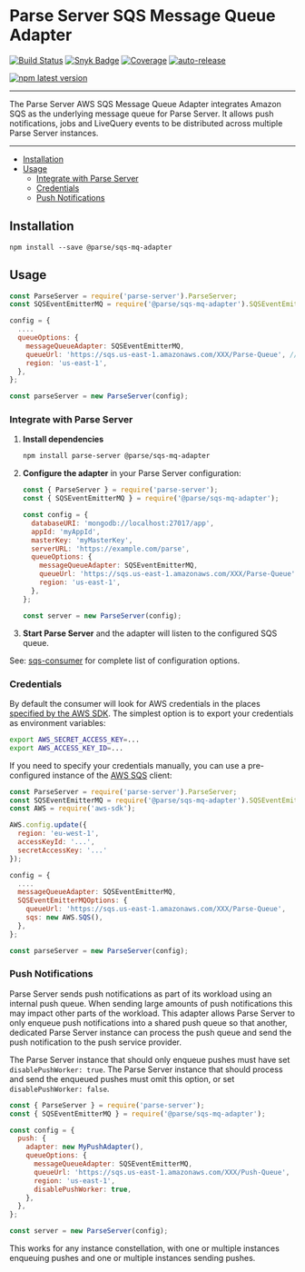# Parse Server SQS Message Queue Adapter <!-- omit in toc -->

[![Build Status](https://github.com/parse-community/parse-server-sqs-mq-adapter/workflows/ci/badge.svg?branch=main)](https://github.com/parse-community/parse-server-sqs-mq-adapter/actions?query=workflow%3Aci+branch%3Amain)
[![Snyk Badge](https://snyk.io/test/github/parse-community/parse-server-sqs-mq-adapter/badge.svg)](https://snyk.io/test/github/parse-community/parse-server-sqs-mq-adapter)
[![Coverage](https://img.shields.io/codecov/c/github/parse-community/parse-server-sqs-mq-adapter/main.svg)](https://codecov.io/github/parse-community/parse-server-sqs-mq-adapter?branch=main)
[![auto-release](https://img.shields.io/badge/%F0%9F%9A%80-auto--release-9e34eb.svg)](https://github.com/parse-community/parse-server-sqs-mq-adapter/releases)

[![npm latest version](https://img.shields.io/npm/v/@parse/gcs-files-adapter.svg)](https://www.npmjs.com/package/@parse/sqs-mq-adapter)

---

The Parse Server AWS SQS Message Queue Adapter integrates Amazon SQS as the underlying message queue for Parse Server. It allows push notifications, jobs and LiveQuery events to be distributed across multiple Parse Server instances.

---

- [Installation](#installation)
- [Usage](#usage)
  - [Integrate with Parse Server](#integrate-with-parse-server)
  - [Credentials](#credentials)
  - [Push Notifications](#push-notifications)
## Installation

`npm install --save @parse/sqs-mq-adapter`

## Usage

```js
const ParseServer = require('parse-server').ParseServer;
const SQSEventEmitterMQ = require('@parse/sqs-mq-adapter').SQSEventEmitterMQ;

config = {
  ....
  queueOptions: {
    messageQueueAdapter: SQSEventEmitterMQ,
    queueUrl: 'https://sqs.us-east-1.amazonaws.com/XXX/Parse-Queue', // required
    region: 'us-east-1',
  },
};

const parseServer = new ParseServer(config);
```


### Integrate with Parse Server

1. **Install dependencies**

   ```bash
   npm install parse-server @parse/sqs-mq-adapter
   ```

2. **Configure the adapter** in your Parse Server configuration:

   ```js
   const { ParseServer } = require('parse-server');
   const { SQSEventEmitterMQ } = require('@parse/sqs-mq-adapter');

   const config = {
     databaseURI: 'mongodb://localhost:27017/app',
     appId: 'myAppId',
     masterKey: 'myMasterKey',
     serverURL: 'https://example.com/parse',
     queueOptions: {
       messageQueueAdapter: SQSEventEmitterMQ,
       queueUrl: 'https://sqs.us-east-1.amazonaws.com/XXX/Parse-Queue',
       region: 'us-east-1',
     },
   };

   const server = new ParseServer(config);
   ```

3. **Start Parse Server** and the adapter will listen to the configured SQS queue.

See: [sqs-consumer](https://www.npmjs.com/package/sqs-consumer#options) for complete list of configuration options.

### Credentials

By default the consumer will look for AWS credentials in the places [specified by the AWS SDK](http://docs.aws.amazon.com/AWSJavaScriptSDK/guide/node-configuring.html#Setting_AWS_Credentials). The simplest option is to export your credentials as environment variables:

```bash
export AWS_SECRET_ACCESS_KEY=...
export AWS_ACCESS_KEY_ID=...
```

If you need to specify your credentials manually, you can use a pre-configured instance of the [AWS SQS](http://docs.aws.amazon.com/AWSJavaScriptSDK/latest/AWS/SQS.html) client:


```js
const ParseServer = require('parse-server').ParseServer;
const SQSEventEmitterMQ = require('@parse/sqs-mq-adapter').SQSEventEmitterMQ;
const AWS = require('aws-sdk');

AWS.config.update({
  region: 'eu-west-1',
  accessKeyId: '...',
  secretAccessKey: '...'
});

config = {
  ....
  messageQueueAdapter: SQSEventEmitterMQ,
  SQSEventEmitterMQOptions: {
    queueUrl: 'https://sqs.us-east-1.amazonaws.com/XXX/Parse-Queue',
    sqs: new AWS.SQS(),
  },
};

const parseServer = new ParseServer(config);
```

### Push Notifications

Parse Server sends push notifications as part of its workload using an internal push queue. When sending large amounts of push notifications this may impact other parts of the workload. This adapter allows Parse Server to only enqueue push notifications into a shared push queue so that another, dedicated Parse Server instance can process the push queue and send the push notification to the push service provider.

The Parse Server instance that should only enqueue pushes must have set `disablePushWorker: true`. The Parse Server instance that should process and send the enqueued pushes must omit this option, or set `disablePushWorker: false`.

```js
const { ParseServer } = require('parse-server');
const { SQSEventEmitterMQ } = require('@parse/sqs-mq-adapter');

const config = {
  push: {
    adapter: new MyPushAdapter(),
    queueOptions: {
      messageQueueAdapter: SQSEventEmitterMQ,
      queueUrl: 'https://sqs.us-east-1.amazonaws.com/XXX/Push-Queue',
      region: 'us-east-1',
      disablePushWorker: true,
    },
  },
};

const server = new ParseServer(config);
```

This works for any instance constellation, with one or multiple instances enqueuing pushes and one or multiple instances sending pushes.

